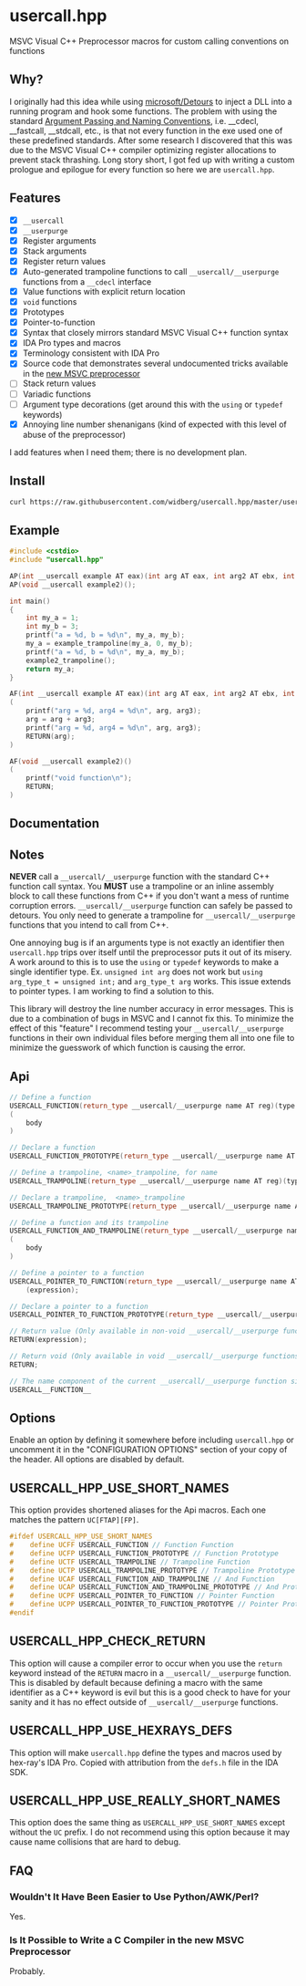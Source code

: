# usercall.hpp

MSVC Visual C++ Preprocessor macros for custom calling conventions on functions

## Why?

I originally had this idea while using [microsoft/Detours](https://github.com/microsoft/Detours) to inject a DLL into a running program and hook some functions. The problem with using the standard [Argument Passing and Naming Conventions](https://docs.microsoft.com/en-us/cpp/cpp/argument-passing-and-naming-conventions?view=msvc-160), i.e. __cdecl, __fastcall, __stdcall, etc., is that not every function in the exe used one of these predefined standards. After some research I discovered that this was due to the MSVC Visual C++ compiler optimizing register allocations to prevent stack thrashing. Long story short, I got fed up with writing a custom prologue and epilogue for every function so here we are `usercall.hpp`.

## Features

- [X] `__usercall`
- [X] `__userpurge`
- [X] Register arguments
- [X] Stack arguments
- [X] Register return values
- [X] Auto-generated trampoline functions to call `__usercall/__userpurge` functions from a `__cdecl` interface
- [X] Value functions with explicit return location
- [X] `void` functions
- [X] Prototypes
- [X] Pointer-to-function
- [X] Syntax that closely mirrors standard MSVC Visual C++ function syntax
- [X] IDA Pro types and macros
- [X] Terminology consistent with IDA Pro
- [X] Source code that demonstrates several undocumented tricks available in the [new MSVC preprocessor](https://docs.microsoft.com/en-us/cpp/preprocessor/preprocessor-experimental-overview?view=msvc-160)
- [ ] Stack return values
- [ ] Variadic functions
- [ ] Argument type decorations (get around this with the `using` or `typedef` keywords)
- [X] Annoying line number shenanigans (kind of expected with this level of abuse of the preprocessor)

I add features when I need them; there is no development plan.

## Install

```sh
curl https://raw.githubusercontent.com/widberg/usercall.hpp/master/usercall.hpp
```

## Example

```cpp
#include <cstdio>
#include "usercall.hpp"

AP(int __usercall example AT eax)(int arg AT eax, int arg2 AT ebx, int arg3 AT ecx);
AP(void __usercall example2)();

int main()
{
    int my_a = 1;
    int my_b = 3;
    printf("a = %d, b = %d\n", my_a, my_b);
    my_a = example_trampoline(my_a, 0, my_b);
    printf("a = %d, b = %d\n", my_a, my_b);
    example2_trampoline();
    return my_a;
}

AF(int __usercall example AT eax)(int arg AT eax, int arg2 AT ebx, int arg3 AT ecx)
(
    printf("arg = %d, arg4 = %d\n", arg, arg3);
    arg = arg + arg3;
    printf("arg = %d, arg4 = %d\n", arg, arg3);
    RETURN(arg);
)

AF(void __usercall example2)()
(
    printf("void function\n");
    RETURN;
)
```

## Documentation

## Notes

**NEVER** call a `__usercall/__userpurge` function with the standard C++ function call syntax. You **MUST** use a trampoline or an inline assembly block to call these functions from C++ if you don't want a mess of runtime corruption errors. `__usercall/__userpurge` function can safely be passed to detours. You only need to generate a trampoline for `__usercall/__userpurge` functions that you intend to call from C++.

One annoying bug is if an arguments type is not exactly an identifier then `usercall.hpp` trips over itself until the preprocessor puts it out of its misery. A work around to this is to use the `using` or `typedef` keywords to make a single identifier type. Ex. `unsigned int arg` does not work but `using arg_type_t = unsigned int;` and `arg_type_t arg` works. This issue extends to pointer types. I am working to find a solution to this.

This library will destroy the line number accuracy in error messages. This is due to a combination of bugs in MSVC and I cannot fix this. To minimize the effect of this "feature" I recommend testing your `__usercall/__userpurge` functions in their own individual files before merging them all into one file to minimize the guesswork of which function is causing the error.

## Api

```cpp
// Define a function
USERCALL_FUNCTION(return_type __usercall/__userpurge name AT reg)(type name AT reg, ..., type name, ...)
(
    body
)

// Declare a function
USERCALL_FUNCTION_PROTOTYPE(return_type __usercall/__userpurge name AT reg)(type name AT reg, ..., type name, ...);

// Define a trampoline, <name>_trampoline, for name
USERCALL_TRAMPOLINE(return_type __usercall/__userpurge name AT reg)(type name AT reg, ..., type name, ...);

// Declare a trampoline,  <name>_trampoline
USERCALL_TRAMPOLINE_PROTOTYPE(return_type __usercall/__userpurge name AT reg)(type name AT reg, ..., type name, ...);

// Define a function and its trampoline
USERCALL_FUNCTION_AND_TRAMPOLINE(return_type __usercall/__userpurge name AT reg)(type name AT reg, ..., type name, ...)
(
    body
)

// Define a pointer to a function
USERCALL_POINTER_TO_FUNCTION(return_type __usercall/__userpurge name AT reg)(type name AT reg, ..., type name, ...)
    (expression);

// Declare a pointer to a function
USERCALL_POINTER_TO_FUNCTION_PROTOTYPE(return_type __usercall/__userpurge name AT reg)(type name AT reg, ..., type name, ...);

// Return value (Only available in non-void __usercall/__userpurge functions)
RETURN(expression);

// Return void (Only available in void __usercall/__userpurge functions)
RETURN;

// The name component of the current __usercall/__userpurge function signature (as an identifier) (Only available in __usercall/__userpurge functions)
USERCALL__FUNCTION__
```

## Options

Enable an option by defining it somewhere before including `usercall.hpp` or uncomment it in the "CONFIGURATION OPTIONS" section of your copy of the header. All options are disabled by default.

## USERCALL_HPP_USE_SHORT_NAMES

This option provides shortened aliases for the Api macros. Each one matches the pattern `UC[FTAP][FP]`.

```cpp
#ifdef USERCALL_HPP_USE_SHORT_NAMES
#    define UCFF USERCALL_FUNCTION // Function Function
#    define UCFP USERCALL_FUNCTION_PROTOTYPE // Function Prototype
#    define UCTF USERCALL_TRAMPOLINE // Trampoline Function
#    define UCTP USERCALL_TRAMPOLINE_PROTOTYPE // Trampoline Prototype
#    define UCAF USERCALL_FUNCTION_AND_TRAMPOLINE // And Function
#    define UCAP USERCALL_FUNCTION_AND_TRAMPOLINE_PROTOTYPE // And Prototype
#    define UCPF USERCALL_POINTER_TO_FUNCTION // Pointer Function
#    define UCPP USERCALL_POINTER_TO_FUNCTION_PROTOTYPE // Pointer Prototype
#endif
```

## USERCALL_HPP_CHECK_RETURN

This option will cause a compiler error to occur when you use the `return` keyword instead of the `RETURN` macro in a `__usercall/__userpurge` function. This is disabled by default because defining a macro with the same identifier as a C++ keyword is evil but this is a good check to have for your sanity and it has no effect outside of `__usercall/__userpurge` functions.

## USERCALL_HPP_USE_HEXRAYS_DEFS

This option will make `usercall.hpp` define the types and macros used by hex-ray's IDA Pro. Copied with attribution from the `defs.h` file in the IDA SDK.

## USERCALL_HPP_USE_REALLY_SHORT_NAMES

This option does the same thing as `USERCALL_HPP_USE_SHORT_NAMES` except without the `UC` prefix. I do not recommend using this option because it may cause name collisions that are hard to debug.

## FAQ

### Wouldn't It Have Been Easier to Use Python/AWK/Perl?

Yes.

### Is It Possible to Write a C Compiler in the new MSVC Preprocessor

Probably.
